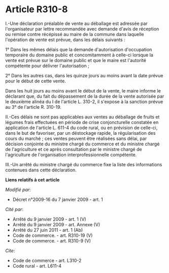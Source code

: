 # Article R310-8

I.-Une déclaration préalable de vente au déballage est adressée par l'organisateur par lettre recommandée avec demande d'avis
de réception ou remise contre récépissé au maire de la commune dans laquelle l'opération de vente est prévue, dans les délais
suivants : 

1° Dans les mêmes délais que la demande d'autorisation d'occupation temporaire du domaine public et concomitamment à celle-ci
lorsque la vente est prévue sur le domaine public et que le maire est l'autorité compétente pour délivrer l'autorisation ; 

2° Dans les autres cas, dans les quinze jours au moins avant la date prévue pour le début de cette vente. 

Dans les huit jours au moins avant le début de la vente, le maire informe le déclarant que, du fait du dépassement de la
durée de la vente autorisée par le deuxième alinéa du I de l'article L. 310-2, il s'expose à la sanction prévue au 3° de
l'article R. 310-19. 

II.-Ces délais ne sont pas applicables aux ventes au déballage de fruits et légumes frais effectuées en période de crise
conjoncturelle constatée en application de l'article L. 611-4 du code rural, ou en prévision de celle-ci, dans le but de
favoriser, par un déstockage rapide, la régularisation des cours du marché ; ces ventes peuvent être réalisées sans délai,
par décision conjointe du ministre chargé du commerce et du ministre chargé de l'agriculture et ce après consultation par le
ministre chargé de l'agriculture de l'organisation interprofessionnelle compétente. 

III.-Un arrêté du ministre chargé du commerce fixe la liste des informations contenues dans cette déclaration.

**Liens relatifs à cet article**

_Modifié par_:

  - Décret n°2009-16 du 7 janvier 2009 - art. 1

_Cité par_:

  - Arrêté du 9 janvier 2009 - art. 1 (V)
  - Arrêté du 9 janvier 2009 - art. Annexe (V)
  - Arrêté du 27 juin 2011 - art. 1 (Ab)
  - Code de commerce. - art. R310-19 (V)
  - Code de commerce. - art. R310-9 (V)

_Cite_:

  - Code de commerce - art. L310-2
  - Code rural - art. L611-4

